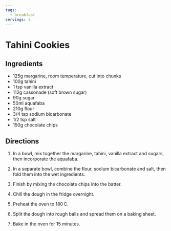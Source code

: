 ```yaml
---
tags:
  - breakfast
servings: 4
---
```


# Tahini Cookies

## Ingredients

- 125g margarine, room temperature, cut into chunks
- 100g tahini
- 1 tsp vanilla extract
- 112g cassonade (soft brown sugar)
- 90g sugar
- 50ml aquafaba
- 210g flour
- 3/4 tsp sodium bicarbonate
- 1/2 tsp salt
- 150g chocolate chips

## Directions

1. In a bowl, mix together the margarine, tahini, vanilla extract and sugars, then incorporate the aquafaba.

2. In a separate bowl, combine the flour, sodium bicarbonate and salt, then fold them into the wet ingredients.

3. Finish by mixing the chocolate chips into the batter.

4. Chill the dough in the fridge overnight.

5. Preheat the oven to 180 C.

6. Split the dough into rough balls and spread them on a baking sheet.

7. Bake in the oven for 15 minutes.
